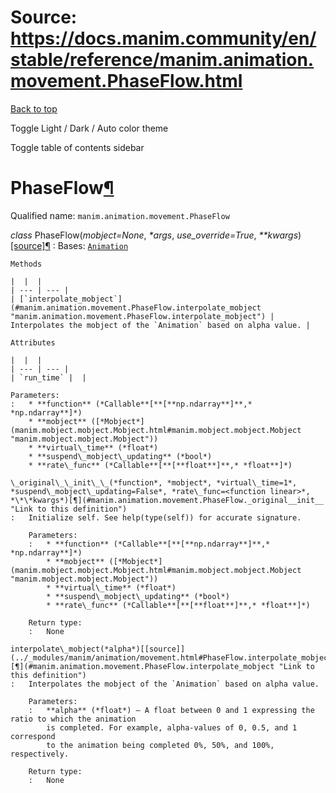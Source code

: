 # Source: https://docs.manim.community/en/stable/reference/manim.animation.movement.PhaseFlow.html

[Back to top](#)

Toggle Light / Dark / Auto color theme

Toggle table of contents sidebar

PhaseFlow[¶](#phaseflow "Link to this heading")
===============================================

Qualified name: `manim.animation.movement.PhaseFlow`

*class* PhaseFlow(*mobject=None*, *\*args*, *use\_override=True*, *\*\*kwargs*)[[source]](../_modules/manim/animation/movement.html#PhaseFlow)[¶](#manim.animation.movement.PhaseFlow "Link to this definition")
:   Bases: [`Animation`](manim.animation.animation.Animation.html#manim.animation.animation.Animation "manim.animation.animation.Animation")

    Methods

    |  |  |
    | --- | --- |
    | [`interpolate_mobject`](#manim.animation.movement.PhaseFlow.interpolate_mobject "manim.animation.movement.PhaseFlow.interpolate_mobject") | Interpolates the mobject of the `Animation` based on alpha value. |

    Attributes

    |  |  |
    | --- | --- |
    | `run_time` |  |

    Parameters:
    :   * **function** (*Callable**[**[**np.ndarray**]**,* *np.ndarray**]*)
        * **mobject** ([*Mobject*](manim.mobject.mobject.Mobject.html#manim.mobject.mobject.Mobject "manim.mobject.mobject.Mobject"))
        * **virtual\_time** (*float*)
        * **suspend\_mobject\_updating** (*bool*)
        * **rate\_func** (*Callable**[**[**float**]**,* *float**]*)

    \_original\_\_init\_\_(*function*, *mobject*, *virtual\_time=1*, *suspend\_mobject\_updating=False*, *rate\_func=<function linear>*, *\*\*kwargs*)[¶](#manim.animation.movement.PhaseFlow._original__init__ "Link to this definition")
    :   Initialize self. See help(type(self)) for accurate signature.

        Parameters:
        :   * **function** (*Callable**[**[**np.ndarray**]**,* *np.ndarray**]*)
            * **mobject** ([*Mobject*](manim.mobject.mobject.Mobject.html#manim.mobject.mobject.Mobject "manim.mobject.mobject.Mobject"))
            * **virtual\_time** (*float*)
            * **suspend\_mobject\_updating** (*bool*)
            * **rate\_func** (*Callable**[**[**float**]**,* *float**]*)

        Return type:
        :   None

    interpolate\_mobject(*alpha*)[[source]](../_modules/manim/animation/movement.html#PhaseFlow.interpolate_mobject)[¶](#manim.animation.movement.PhaseFlow.interpolate_mobject "Link to this definition")
    :   Interpolates the mobject of the `Animation` based on alpha value.

        Parameters:
        :   **alpha** (*float*) – A float between 0 and 1 expressing the ratio to which the animation
            is completed. For example, alpha-values of 0, 0.5, and 1 correspond
            to the animation being completed 0%, 50%, and 100%, respectively.

        Return type:
        :   None